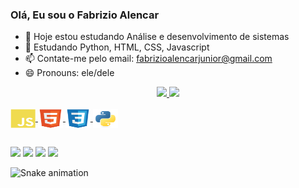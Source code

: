 ### Olá, Eu sou o Fabrizio Alencar

- 🔭 Hoje estou estudando Análise e desenvolvimento de sistemas
- 🌱 Estudando Python, HTML, CSS, Javascript
- 📫 Contate-me pelo email: fabrizioalencarjunior@gmail.com
- 😄 Pronouns: ele/dele
<div align="center">
  <a href="https://github.com/fabrizioalencardev">
  <img witdh="45%" src="https://github-readme-stats.vercel.app/api?username=fabrizioalencardev&show_icons=true&theme=dracula&include_all_commits=true&count_private=true"/>
  <img witdh="45%" src="https://github-readme-stats.vercel.app/api/top-langs/?username=fabrizioalencardev&layout=compact&langs_count=7&theme=dracula"/>
</div>

<div style="display: inline_block"><br>
  <img align="center" alt="Fabrizio-Js" height="30" width="40" src="https://raw.githubusercontent.com/devicons/devicon/master/icons/javascript/javascript-plain.svg">
  <img align="center" alt="Fabrizio-HTML" height="30" width="40" src="https://raw.githubusercontent.com/devicons/devicon/master/icons/html5/html5-original.svg">
  <img align="center" alt="Fabrizio-CSS" height="30" width="40" src="https://raw.githubusercontent.com/devicons/devicon/master/icons/css3/css3-original.svg">
  <img align="center" alt="Fabrizio-Python" height="30" width="40" src="https://raw.githubusercontent.com/devicons/devicon/master/icons/python/python-original.svg">
</div>

##

<div> 
  <a href="https://instagram.com/fabrizioalencar" target="_blank"><img src="https://img.shields.io/badge/-Instagram-%23E4405F?style=for-the-badge&logo=instagram&logoColor=white" target="_blank"></a>
 <a href="https://discord.gg/MwX5QxeR" target="_blank"><img src="https://img.shields.io/badge/Discord-7289DA?style=for-the-badge&logo=discord&logoColor=white" target="_blank"></a> 
  <a href = "mailto:fabrizioalencarjunior@gmail.com"><img src="https://img.shields.io/badge/-Gmail-%23333?style=for-the-badge&logo=gmail&logoColor=white" target="_blank"></a>
  <a href="https://www.linkedin.com/in/fabrizio-alencar-0aa916145/" target="_blank"><img src="https://img.shields.io/badge/-LinkedIn-%230077B5?style=for-the-badge&logo=linkedin&logoColor=white" target="_blank"></a> 
  
  ![Snake animation](https://github.com/fabrizioalencardev/fabrizioalencar/blob/output/github-contribution-grid-snake.svg)
  
</div>
